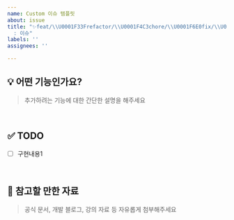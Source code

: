 ```yaml
---
name: Custom 이슈 템플릿
about: issue
title: "✨feat/\\U0001F33Frefactor/\\U0001F4C3chore/\\U0001F6E0️fix/\\U0001F9EAtest
  : 이슈"
labels: ''
assignees: ''

---
```


## 💡 어떤 기능인가요?
> 추가하려는 기능에 대한 간단한 설명을 해주세요

<br>

## ✅ TODO
- [ ] 구현내용1

<br>

## 📄 참고할 만한 자료
> 공식 문서, 개발 블로그, 강의 자료 등 자유롭게 첨부해주세요

<br>
